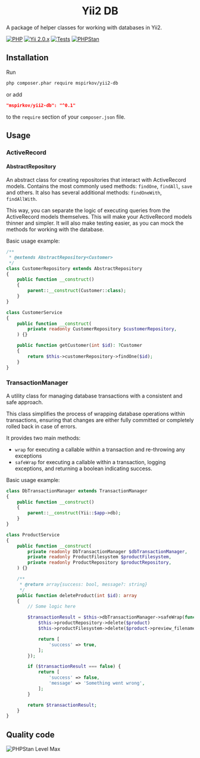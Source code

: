 <h1 align="center">Yii2 DB</h1>

A package of helper classes for working with databases in Yii2.

[![PHP](https://img.shields.io/badge/%3E%3D7.4-7A86B8.svg?style=for-the-badge&logo=php&logoColor=white&label=PHP)](https://www.php.net/releases/7.4/en.php)
[![Yii 2.0.x](https://img.shields.io/badge/%3E%3D2.0.53-247BA0.svg?style=for-the-badge&logo=yii&logoColor=white&label=Yii)](https://github.com/yiisoft/yii2/tree/2.0.53)
[![Tests](https://img.shields.io/github/actions/workflow/status/mspirkov/yii2-db/ci.yml?branch=main&style=for-the-badge&logo=github&label=Tests)](https://github.com/mspirkov/yii2-db/actions/workflows/ci.yml)
[![PHPStan](https://img.shields.io/github/actions/workflow/status/mspirkov/yii2-db/ci.yml?branch=main&style=for-the-badge&logo=github&label=PHPStan)](https://github.com/mspirkov/yii2-db/actions/workflows/ci.yml)

## Installation

Run

```bash
php composer.phar require mspirkov/yii2-db
```

or add

```json
"mspirkov/yii2-db": "^0.1"
```

to the `require` section of your `composer.json` file.

## Usage

### ActiveRecord

#### AbstractRepository

An abstract class for creating repositories that interact with ActiveRecord models. Contains the most commonly used methods: `findOne`, `findAll`, `save` and others. It also has several additional methods: `findOneWith`, `findAllWith`.

This way, you can separate the logic of executing queries from the ActiveRecord models themselves. This will make your ActiveRecord models thinner and simpler. It will also make testing easier, as you can mock the methods for working with the database.

Basic usage example:

```php
/**
 * @extends AbstractRepository<Customer>
 */
class CustomerRepository extends AbstractRepository
{
    public function __construct()
    {
        parent::__construct(Customer::class);
    }
}
```

```php
class CustomerService
{
    public function __construct(
        private readonly CustomerRepository $customerRepository,
    ) {}

    public function getCustomer(int $id): ?Customer
    {
        return $this->customerRepository->findOne($id);
    }
}
```

### TransactionManager

A utility class for managing database transactions with a consistent and safe approach.

This class simplifies the process of wrapping database operations within transactions,
ensuring that changes are either fully committed or completely rolled back in case of errors.

It provides two main methods:

-   `wrap` for executing a callable within a transaction and re-throwing any exceptions
-   `safeWrap` for executing a callable within a transaction, logging exceptions, and returning a
    boolean indicating success.

Basic usage example:

```php
class DbTransactionManager extends TransactionManager
{
    public function __construct()
    {
        parent::__construct(Yii::$app->db);
    }
}
```

```php
class ProductService
{
    public function __construct(
        private readonly DbTransactionManager $dbTransactionManager,
        private readonly ProductFilesystem $productFilesystem,
        private readonly ProductRepository $productRepository,
    ) {}

    /**
     * @return array{success: bool, message?: string}
     */
    public function deleteProduct(int $id): array
    {
        // Some logic here

        $transactionResult = $this->dbTransactionManager->safeWrap(function () use ($product) {
            $this->productRepository->delete($product)
            $this->productFilesystem->delete($product->preview_filename);

            return [
                'success' => true,
            ];
        });

        if ($transactionResult === false) {
            return [
                'success' => false,
                'message' => 'Something went wrong',
            ];
        }

        return $transactionResult;
    }
}
```

## Quality code

![PHPStan Level Max](https://img.shields.io/badge/PHPStan-Level%20Max-7A86B8.svg?style=for-the-badge&logo=php&logoColor=white)
